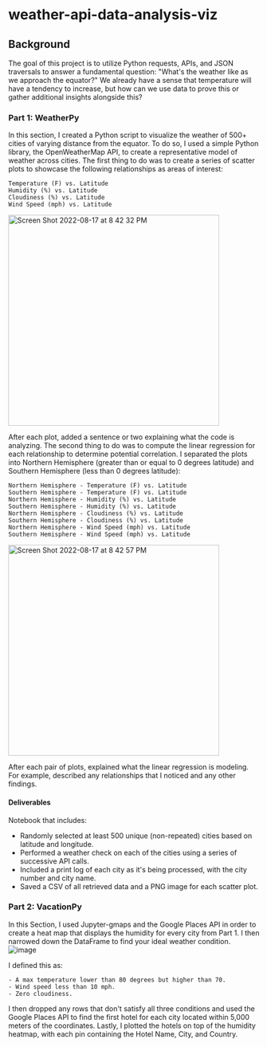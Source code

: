 # weather-api-data-analysis-viz

## Background
The goal of this project is to utilize Python requests, APIs, and JSON traversals to answer a fundamental question: "What's the weather like as we approach the equator?" We already have a sense that temperature will have a tendency to increase, but how can we use data to prove this or gather additional insights alongside this?

### Part 1: WeatherPy

In this section, I created a Python script to visualize the weather of 500+ cities of varying distance from the equator. To do so, I used a simple Python library, the OpenWeatherMap API, to create a representative model of weather across cities.
The first thing to do was to create a series of scatter plots to showcase the following relationships as areas of interest:

    Temperature (F) vs. Latitude
    Humidity (%) vs. Latitude
    Cloudiness (%) vs. Latitude
    Wind Speed (mph) vs. Latitude
<img width="423" alt="Screen Shot 2022-08-17 at 8 42 32 PM" src="https://user-images.githubusercontent.com/91276925/185267814-03efc850-b6d7-4a86-86d9-126d434ec09f.png">

After each plot, added a sentence or two explaining what the code is analyzing.
The second thing to do was to compute the linear regression for each relationship to determine potential correlation. I separated the plots into Northern Hemisphere (greater than or equal to 0 degrees latitude) and Southern Hemisphere (less than 0 degrees latitude):

    Northern Hemisphere - Temperature (F) vs. Latitude
    Southern Hemisphere - Temperature (F) vs. Latitude
    Northern Hemisphere - Humidity (%) vs. Latitude
    Southern Hemisphere - Humidity (%) vs. Latitude
    Northern Hemisphere - Cloudiness (%) vs. Latitude
    Southern Hemisphere - Cloudiness (%) vs. Latitude
    Northern Hemisphere - Wind Speed (mph) vs. Latitude
    Southern Hemisphere - Wind Speed (mph) vs. Latitude
<img width="423" alt="Screen Shot 2022-08-17 at 8 42 57 PM" src="https://user-images.githubusercontent.com/91276925/185267836-b778e463-0c38-44c9-92a6-0aaa8bf6db36.png">

After each pair of plots, explained what the linear regression is modeling. For example, described any relationships that I noticed and any other findings.

#### Deliverables
Notebook that includes:

  - Randomly selected at least 500 unique (non-repeated) cities based on latitude and longitude.
  - Performed a weather check on each of the cities using a series of successive API calls.
  - Included a print log of each city as it's being processed, with the city number and city name.
  - Saved a CSV of all retrieved data and a PNG image for each scatter plot.

### Part 2: VacationPy

In this Section, I used Jupyter-gmaps and the Google Places API in order to create a heat map that displays the humidity for every city from Part 1. I then narrowed down the DataFrame to find your ideal weather condition. 
![image](https://user-images.githubusercontent.com/91276925/185267991-c0d70d29-0cde-46a7-86f7-6de246aecaf7.png)

I defined this as:

    - A max temperature lower than 80 degrees but higher than 70.
    - Wind speed less than 10 mph.
    - Zero cloudiness.
    
I then dropped any rows that don't satisfy all three conditions and used the Google Places API to find the first hotel for each city located within 5,000 meters of the coordinates. Lastly, I plotted the hotels on top of the humidity heatmap, with each pin containing the Hotel Name, City, and Country.
















